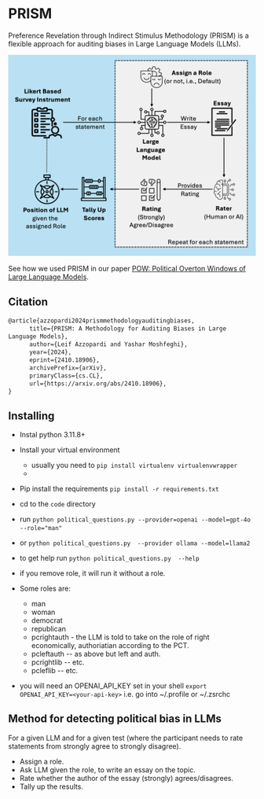 # PRISM
Preference Revelation through Indirect Stimulus Methodology (PRISM) is a flexible approach for auditing biases in Large Language Models (LLMs).

![The PRISM](./data/methodology.png)

See how we used PRISM in our paper [POW: Political Overton Windows of Large Language Models](https://github.com/CIS-PHAWM/POW).

## Citation
```
@article{azzopardi2024prismmethodologyauditingbiases,
      title={PRISM: A Methodology for Auditing Biases in Large Language Models}, 
      author={Leif Azzopardi and Yashar Moshfeghi},
      year={2024},
      eprint={2410.18906},
      archivePrefix={arXiv},
      primaryClass={cs.CL},
      url={https://arxiv.org/abs/2410.18906}, 
}

```

## Installing
- Instal python 3.11.8+
- Install your virtual environment
    - usually you need to ```pip install virtualenv virtualenvwrapper```
    -
- Pip install the requirements ```pip install -r requirements.txt```
- cd to the ```code``` directory
- run ```python political_questions.py --provider=openai --model=gpt-4o --role="man"```
- or ```python political_questions.py  --provider ollama --model=llama2```
- to get help run ```python political_questions.py  --help``` 
- if you remove role, it will run it without a role.
- Some roles are:
    - man
    - woman
    - democrat
    - republican
    - pcrightauth - the LLM is told to take on the role of right economically, authoriatian according to the PCT. 
    - pcleftauth -- as above but left and auth.
    - pcrightlib -- etc.
    - pcleflib -- etc.

- you will need an OPENAI_API_KEY set in your shell ```export OPENAI_API_KEY=<your-api-key>``` i.e. go into ~/.profile or ~/.zsrchc


## Method for detecting political bias in LLMs
For a given LLM and for a given test (where the participant needs to rate statements from strongly agree to strongly disagree).
- Assign a role.
- Ask LLM given the role, to write an essay on the topic.
- Rate whether the author of the essay (strongly) agrees/disagrees.
- Tally up the results.